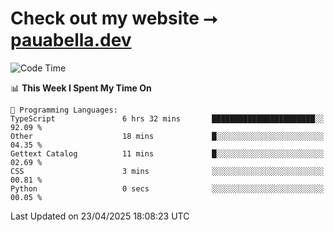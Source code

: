 # Check out my website ⭢ [pauabella.dev](https://pauabella.dev)

<!--START_SECTION:waka-->
![Code Time](http://img.shields.io/badge/Code%20Time-4%2C348%20hrs%2021%20mins-blue)

📊 **This Week I Spent My Time On** 

```text
💬 Programming Languages: 
TypeScript               6 hrs 32 mins       ███████████████████████░░   92.09 % 
Other                    18 mins             █░░░░░░░░░░░░░░░░░░░░░░░░   04.35 % 
Gettext Catalog          11 mins             █░░░░░░░░░░░░░░░░░░░░░░░░   02.69 % 
CSS                      3 mins              ░░░░░░░░░░░░░░░░░░░░░░░░░   00.81 % 
Python                   0 secs              ░░░░░░░░░░░░░░░░░░░░░░░░░   00.05 % 
```


 Last Updated on 23/04/2025 18:08:23 UTC
<!--END_SECTION:waka-->
